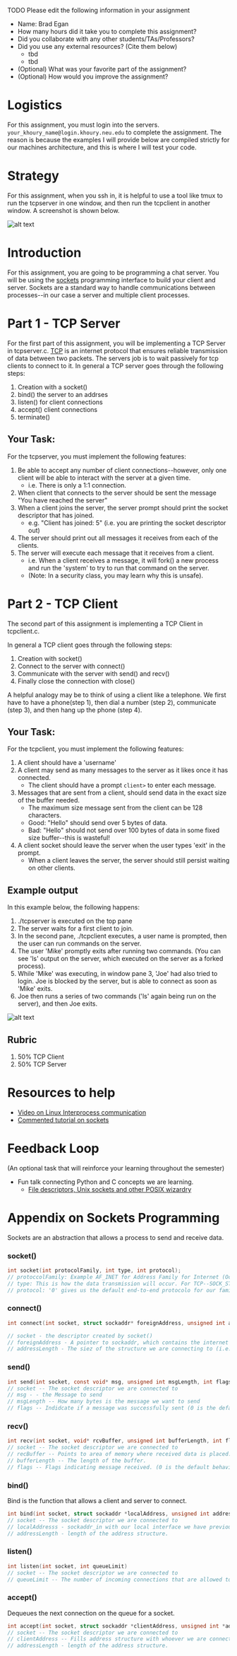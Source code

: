 TODO Please edit the following information in your assignment

- Name: Brad Egan
- How many hours did it take you to complete this assignment? 
- Did you collaborate with any other students/TAs/Professors?
- Did you use any external resources? (Cite them below)
  - tbd
  - tbd
- (Optional) What was your favorite part of the assignment?
- (Optional) How would you improve the assignment?

# Logistics

For this assignment, you must login into the servers. `your_khoury_name@login.khoury.neu.edu` to complete the assignment. The reason is because the examples I will provide below are compiled strictly for our machines architecture, and this is where I will test your code.

# Strategy

For this assignment, when you ssh in, it is helpful to use a tool like tmux to run the tcpserver in one window, and then run the tcpclient in another window. A screenshot is shown below.

![alt text](./media/lab.JPG "TCP Server on Left and TCP Client on Right")

# Introduction

For this assignment, you are going to be programming a chat server. You will be using the [sockets](http://man7.org/linux/man-pages/man2/socket.2.html) programming interface to build your client and server. Sockets are a standard way to handle communications between processes--in our case a server and multiple client processes.

# Part 1 - TCP Server

For the first part of this assignment, you will be implementing a TCP Server in tcpserver.c. [TCP](https://linux.die.net/man/7/tcp) is an internet protocol that ensures reliable transmission of data between two packets. The servers job is to wait passively for tcp clients to connect to it. In general a TCP server goes through the following steps:

1. Creation with a socket()
2. bind() the server to an addrses
3. listen() for client connections
4. accept() client connections
5. terminate()

## Your Task:

For the tcpserver, you must implement the following features:

1. Be able to accept any number of client connections--however, only one client will be able to interact with the server at a given time.
    - i.e. There is only a 1:1 connection.
2. When client that connects to the server should be sent the message "You have reached the server"
3. When a client joins the server, the server prompt should print the socket descriptor that has joined.
    - e.g. "Client has joined: 5" (i.e. you are printing the socket descriptor out)
4. The server should print out all messages it receives from each of the clients.
5. The server will execute each message that it receives from a client.
    - i.e. When a client receives a message, it will fork() a new process and run the 'system' to try to run that command on the server.
    - (Note: In a security class, you may learn why this is unsafe).

# Part 2 - TCP Client

The second part of this assignment is implementing a TCP Client in tcpclient.c. 

In general a TCP client goes through the following steps:

1. Creation with socket()
2. Connect to the server with connect()
3. Communicate with the server with send() and recv()
4. Finally close the connection with close()

A helpful analogy may be to think of using a client like a telephone. We first have to have a phone(step 1), then dial a number (step 2), communicate (step 3), and then hang up the phone (step 4).

## Your Task:

For the tcpclient, you must implement the following features:

1. A client should have a 'username'
2. A client may send as many messages to the server as it likes once it has connected.
    - The client should have a prompt `client>` to enter each message.
3. Messages that are sent from a client, should send data in the exact size of the buffer needed.
    - The maximum size message sent from the client can be 128 characters.
    - Good: "Hello" should send over 5 bytes of data.
    - Bad: "Hello" should not send over 100 bytes of data in some fixed size buffer--this is wasteful!
4. A client socket should leave the server when the user types 'exit' in the prompt.
    - When a client leaves the server, the server should still persist waiting on other clients.


## Example output

In this example below, the following happens:

1. ./tcpserver is executed on the top pane
2. The server waits for a first client to join.
3. In the second pane, ./tcpclient executes, a user name is prompted, then the user can run commands on the server.
4. The user 'Mike' promptly exits after running two commands. (You can see 'ls' output on the server, which executed on the server as a forked process).
5. While 'Mike' was executing, in window pane 3, 'Joe' had also tried to login. Joe is blocked by the server, but is able to connect as soon as 'Mike' exits.
6. Joe then runs a series of two commands ('ls' again being run on the server), and then Joe exits.

![alt text](./media/output.png "A rough sample of your lab")

## Rubric

1. 50% TCP Client
2. 50% TCP Server

# Resources to help

- [Video on Linux Interprocess communication](https://www.youtube.com/watch?v=vU2HDf5ZhO4)
- [Commented tutorial on sockets](http://www.cs.rpi.edu/~moorthy/Courses/os98/Pgms/socket.html)

# Feedback Loop

(An optional task that will reinforce your learning throughout the semester)

- Fun talk connecting Python and C concepts we are learning.
  - [File descriptors, Unix sockets and other POSIX wizardry](https://www.youtube.com/watch?v=Ftg8fjY_YWU)

# Appendix on Sockets Programming

Sockets are an abstraction that allows a process to send and receive data. 

### socket()
```c
int socket(int protocolFamily, int type, int protocol);
// protoccolFamily: Example AF_INET for Address Family for Internet (Occassionally you will see PF_INET for protocol family, and these may be used interchangeably.
// type: This is how the data transmission will occur. For TCP--SOCK_STREAM. For UDP--SOCK_DGRAM.
// protocol: '0' gives us the default end-to-end protocolo for our family, so typically this is used.
```

### connect()

```c
int connect(int socket, struct sockaddr* foreignAddress, unsigned int addressLength);

// socket - the descriptor created by socket()
// foreignAddress - A pointer to sockaddr, which contains the internet address and port of the server we want to connect to.
// addressLength - The siez of the structure we are connecting to (i.e. sizeof(struct sockaddr_in)
```

### send()

```c
int send(int socket, const void* msg, unsigned int msgLength, int flags) 
// socket -- The socket descriptor we are connected to
// msg - - the Message to send
// msgLength -- How many bytes is the message we want to send
// flags -- Indidcate if a message was successfully sent (0 is the default behavior).
```

### recv()

```c
int recv(int socket, void* rcvBuffer, unsigned int bufferLength, int flags) 
// socket -- The socket descriptor we are connected to
// recBuffer -- Points to area of memory where received data is placed.
// bufferLength -- The length of the buffer.
// flags -- Flags indicating message received. (0 is the default behavior)
```

### bind()

Bind is the function that allows a client and server to connect.

```c
int bind(int socket, struct sockaddr *localAddress, unsigned int addressLength) 
// socket -- The socket descriptor we are connected to
// localAddresss - sockaddr_in with our local interface we have previously created, with a port to listen on.
// addressLength - length of the address structure.
```

### listen()

```c
int listen(int socket, int queueLimit) 
// socket -- The socket descriptor we are connected to
// queueLimit -- The number of incoming connections that are allowed to wait at a given time.
```

### accept()

Dequeues the next connection on the queue for a socket.

```c
int accept(int socket, struct sockaddr *clientAddress, unsigned int *addressLength) 
// socket -- The socket descriptor we are connected to
// clientAddress -- Fills address structure with whoever we are connected to
// addressLength - length of the address structure.
```
